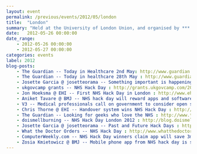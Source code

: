 ```yaml
---
layout: event
permalink: /previous/events/2012/05/london
title:  "London"
summary: "Held at the University of London Union, and organised by ***."
date:   2012-05-26 00:00:00
date_range:
    - 2012-05-26 00:00:00
    - 2012-05-27 00:00:00
categories: events
label: 2012
blog-posts:
    - The Guardian -- Today in Healthcare 2nd May: http://www.guardian.co.uk/global/2012/may/02/today-in-healthcare-2-may
    - The Guardian -- Today in healthcare 28th May : http://www.guardian.co.uk/healthcare-network/2012/may/28/today-in-healthcare-28-may
    - Josette Garcia @ josetteorama -- Something important is happening : http://www.josetteorama.com/nhs-hack-day-something-important-is-happening/
    - ukgovcamp grants -- NHS Hack Day : http://grants.ukgovcamp.com/2012/04/24/nhs-hack-day
    - Jon Hoeksma @ EHI -- First NHS Hack Day in London : http://www.ehi.co.uk/news/ehi/7752/first-nhs-hack-day-in-london
    - Aniket Tavare @ BMJ -- NHS hack day will reward apps and software tools that help patients and doctors : http://www.bmj.com/content/344/bmj.e3609?tab=citation
    - V3 -- Medical professionals call on government to consider open source software for NHS IT systems : http://www.v3.co.uk/v3-uk/news/2179177/medical-professionals-government-consider-source-software-nhs-systems
    - Chris Thorne @ EHI -- Handover system wins NHS Hack Day : http://www.ehi.co.uk/news/acute-care/7777/handover-system-wins-nhs-hack-day
    - The Guardian -- Looking for geeks who love the NHS : http://www.theguardian.com/healthcare-network/2012/jun/06/nhs-hack-day-apps-patient-hell
    - doismellburning -- NHS Hack Day London 2012 : http://blog.doismellburning.co.uk/2012/06/05/nhs-hack-day-london-2012
    - Josette Garcia @ josetteorama -- Past and Future Hack Days : http://www.josetteorama.com/hack-daysbarcamps/nhs-past-and-future-hack-days
    - What the Doctor Orders -- NHS Hack Day : http://www.whatthedoctororders.com/2012/05/26/nhs-hack-day-geeks-who-love-the-nhs/
    - ComputerWeekly.com -- NHS Hack Day winners claim app will save 3m : http://www.computerweekly.com/news/2240160016/NHS-Hack-Day-winners-claim-app-will-save-3m
    - Zosia Kmietowicz @ BMJ -- Mobile phone app from NHS hack day is set to transform handovers and task lists : http://www.bmj.com/content/345/bmj.e5162.full?rss=1
---
```

